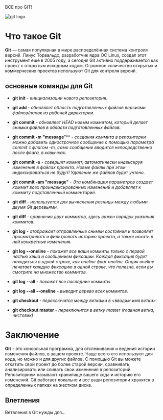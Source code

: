 ВСЕ про GIT! 

![git logo](6-30-12_Git1.jpg)


# Что такое Git

**Git** — самая популярная в мире распределённая система контроля версий. Линус Торвальдс, разработчик ядра ОС Linux, создал этот инструмент ещё в 2005 году, а сегодня Git активно поддерживается как проект с открытым исходным кодом. Огромное количество открытых и коммерческих проектов используют Git для контроля версий.

## основные команды для Git

* **git init** - _инициализации нового репозитория._

* **git add <filename>** - _обновляет область подготовленных файлов версиями файлов/папок из рабочей директории._

* **git commit** - _обновляет HEAD новым коммитом, который делает снимки файлов в области подготовленных файлов._

* **git commit -m "message**"** - _создания коммита в репозитории можно добавить однострочное сообщение с помощью параметра commit с флагом -m, само сообщение вводится непосредственно после флага, в кавычках._

* **git commit** -a - _совершит коммит, автоматически индексируя изменения в файлах проекта. Новые файлы при этом индексироваться не будут! Удаление же файлов будет учтено._

* **git commit -am "message"** - _Эта комбинация параметров создает коммит всех проиндексированных изменений и добавляет к коммиту подставленный комментарий._

* **git diff** - _используется для вычисления разницы между любыми двумя Git деревьями._

* **git diff <hash1> <hash2>** - _сравнения двух коммитов, здесь важен порядок указания коммитов._

* **git log** - _отображает отправленные снимки состояния и позволяет просматривать и фильтровать историю проекта, а также искать в ней конкретные изменения._

* **git log --oneline** - _покажет все ваши коммиты только с первой частью хэша и сообщением фиксации. Каждая фиксация будет находиться в одной строке, как oneline флаг oneline. Опция oneline печатает каждую фиксацию в одной строке, что полезно, если вы смотрите на множество коммитов._

* **git log --all** - _покажет все последние коммиты._

* **git log --all --oneline** - _выводит дерево всех коммитов._

* **git checkout <hash>** - _переключится между ветками в <вводим имя ветки>_

* **git checkout master** - _переключится в ветку master (главная ветка, чистовик)_


# Заключение
**Git** - это консольная программа, для отслеживания и ведения истории изменения файлов, в вашем проекте. Чаще всего его используют для кода, но можно и для других файлов. С помощью Git вы можете откатить свой проект до более старой версии, сравнивать, анализировать или сливать свои изменения в репозиторий. Репозиторием называют хранилище вашего кода и историю его изменений. Git работает локально и все ваши репозитории хранятся в определенных папках на жестком диске.

## Влетления 

Ветвления в Git  нужды для...
